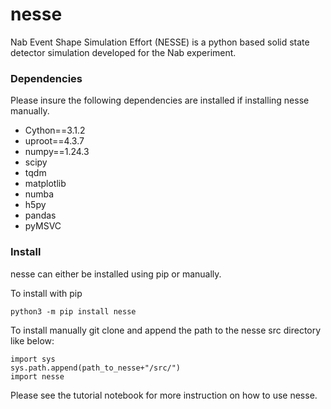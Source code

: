 # nesse
Nab Event Shape Simulation Effort (NESSE) is a python based solid state detector simulation developed for the Nab experiment. 


### Dependencies
Please insure the following dependencies are installed if installing nesse manually.

- Cython==3.1.2
- uproot==4.3.7
- numpy==1.24.3
- scipy
- tqdm
- matplotlib
- numba
- h5py
- pandas
- pyMSVC


### Install
nesse can either be installed using pip or manually.

To install with pip 

```
python3 -m pip install nesse
```

To install manually git clone and append the path to the nesse src directory like below:
```
import sys
sys.path.append(path_to_nesse+"/src/")
import nesse
```

Please see the tutorial notebook for more instruction on how to use nesse. 
